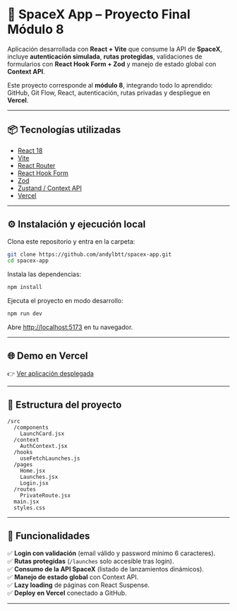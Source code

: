# 🚀 SpaceX App – Proyecto Final Módulo 8

Aplicación desarrollada con **React + Vite** que consume la API de **SpaceX**, incluye **autenticación simulada**, **rutas protegidas**, validaciones de formularios con **React Hook Form + Zod** y manejo de estado global con **Context API**.  

Este proyecto corresponde al **módulo 8**, integrando todo lo aprendido: GitHub, Git Flow, React, autenticación, rutas privadas y despliegue en **Vercel**.

---

## 📦 Tecnologías utilizadas
- [React 18](https://react.dev/)
- [Vite](https://vitejs.dev/)
- [React Router](https://reactrouter.com/)
- [React Hook Form](https://react-hook-form.com/)
- [Zod](https://zod.dev/)
- [Zustand / Context API](https://react.dev/learn/scaling-up-with-reducer-and-context)
- [Vercel](https://vercel.com/)

---

## ⚙️ Instalación y ejecución local

Clona este repositorio y entra en la carpeta:

```bash
git clone https://github.com/andylbtt/spacex-app.git
cd spacex-app
```

Instala las dependencias:

```bash
npm install
```

Ejecuta el proyecto en modo desarrollo:

```bash
npm run dev
```

Abre [http://localhost:5173](http://localhost:5173) en tu navegador.

---

## 🌐 Demo en Vercel
👉 [Ver aplicación desplegada](https://TU-LINK-VERCEL.vercel.app)

---

## 📂 Estructura del proyecto
```
/src
  /components
    LaunchCard.jsx
  /context
    AuthContext.jsx
  /hooks
    useFetchLaunches.js
  /pages
    Home.jsx
    Launches.jsx
    Login.jsx
  /routes
    PrivateRoute.jsx
  main.jsx
  styles.css
```

---

## 🔑 Funcionalidades
✅ **Login con validación** (email válido y password mínimo 6 caracteres).  
✅ **Rutas protegidas** (`/launches` solo accesible tras login).  
✅ **Consumo de la API SpaceX** (listado de lanzamientos dinámicos).  
✅ **Manejo de estado global** con Context API.  
✅ **Lazy loading** de páginas con React Suspense.  
✅ **Deploy en Vercel** conectado a GitHub.  

---




